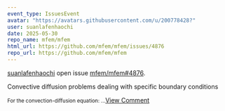 ```yaml
---
event_type: IssuesEvent
avatar: "https://avatars.githubusercontent.com/u/200778428?"
user: suanlafenhaochi
date: 2025-05-30
repo_name: mfem/mfem
html_url: https://github.com/mfem/mfem/issues/4876
repo_url: https://github.com/mfem/mfem
---
```


<a href='https://github.com/suanlafenhaochi' target='_blank'>suanlafenhaochi</a> open issue <a href='https://github.com/mfem/mfem/issues/4876' target='_blank'>mfem/mfem#4876</a>.

<p>Convective diffusion problems dealing with specific boundary conditions</p><small>For the convection-diffusion equation:  ...</small><a href='https://github.com/mfem/mfem/issues/4876' target='_blank'>View Comment</a>
